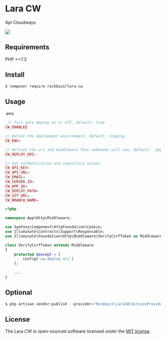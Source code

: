 # Lara CW

Api Cloudways

<p><img src="https://github.com/rockbuzz/lara-cw/workflows/Main/badge.svg"/></p>

## Requirements

PHP >=7.3

## Install

```bash
$ composer require rockbuzz/lara-cw
```

## Usage

.env

```php
 // Turn auto deploy on or off, default: true
CW_ENABLED

// Define the deployment environment, default: staging
CW_ENV=

// Defines the uri and middleware that webhooks will use, default: _deploy
CW_DEPLOY_URI=

// Set authentication and repository values
CW_API_KEY=
CW_API_URL=
CW_EMAIL=
CW_SERVER_ID=
CW_APP_ID=
CW_DEPLOY_PATH=
CW_GIT_URL=
CW_BRANCH_NAME=
```

```php
<?php

namespace App\Http\Middleware;

use Symfony\Component\HttpFoundation\Cookie;
use Illuminate\Contracts\Support\Responsable;
use Illuminate\Foundation\Http\Middleware\VerifyCsrfToken as Middleware;

class VerifyCsrfToken extends Middleware
{
    protected $except = [
        config('cw.deploy_uri')
    ];

    ...
}
```

## Optional

```php
$ php artisan vendor:publish --provider="Rockbuzz\LaraCW\ServiceProvider" --tag="config"
```
## License

The Lara CW is open-sourced software licensed under the [MIT license](https://opensource.org/licenses/MIT).